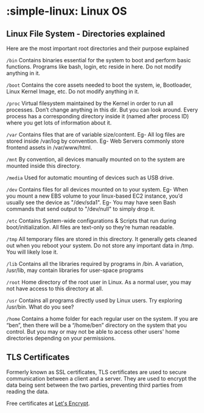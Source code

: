 # :simple-linux: Linux OS

## Linux File System - Directories explained

Here are the most important root directories and their purpose explained

`/bin`
Contains binaries essential for the system to boot and perform basic functions.
Programs like bash, login, etc reside in here. Do not modify anything in it.

`/boot`
Contains the core assets needed to boot the system, ie, Bootloader, Linux Kernel Image, etc. Do not modify anything in it.

`/proc`
Virtual filesystem maintained by the Kernel in order to run all processes.
Don’t change anything in this dir.
But you can look around. Every process has a corresponding directory inside it (named after process ID) where you get lots of information about it.

`/var`
Contains files that are of variable size/content.
Eg- All log files are stored inside /var/log by convention.
Eg- Web Servers commonly store frontend assets in /var/www/html.

`/mnt`
By convention, all devices manually mounted on to the system are mounted inside this directory.

`/media`
Used for automatic mounting of devices such as USB drive.

`/dev`
Contains files for all devices mounted on to your system.
Eg- When you mount a new EBS volume to your linux-based EC2 instance, you’d usually see the device as "/dev/sda1".
Eg- You may have seen Bash commands that send output to "/dev/null" to simply drop it.

`/etc`
Contains System-wide configurations & Scripts that run during boot/initialization. All files are text-only so they’re human readable.

`/tmp`
All temporary files are stored in this directory. It generally gets cleaned out when you reboot your system.
Do not store any important data in /tmp. You will likely lose it.

`/lib`
Contains all the libraries required by programs in /bin.
A variation, /usr/lib, may contain libraries for user-space programs

`/root`
Home directory of the root user in Linux. As a normal user, you may not have access to this directory at all.

`/usr`
Contains all programs directly used by Linux users. Try exploring /usr/bin. What do you see?

`/home`
Contains a home folder for each regular user on the system. If you are “ben”, then there will be a “/home/ben” directory on the system that you control.
But you may or may not be able to access other users' home directories depending on your permissions.

## TLS Certificates

Formerly known as SSL certificates, TLS certificates are used to secure communication between a client and a server. They are used to encrypt the data being sent between the two parties, preventing third parties from reading the data.

Free certificates at [Let's Encrypt](https://letsencrypt.org/).
